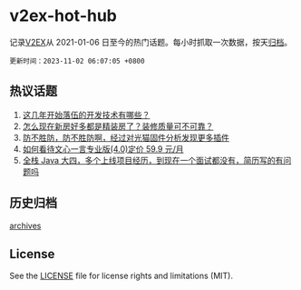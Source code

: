 # v2ex-hot-hub

 记录[V2EX](https://www.v2ex.com/)从 2021-01-06 日至今的热门话题。每小时抓取一次数据，按天[归档](archives)。

`更新时间：2023-11-02 06:07:05 +0800`

## 热议话题

1. [这几年开始落伍的开发技术有哪些？](https://www.v2ex.com/t/987300)
1. [怎么现在新房好多都是精装房了？装修质量可不可靠？](https://www.v2ex.com/t/987299)
1. [防不胜防，防不胜防啊，经过对光猫固件分析发现更多插件](https://www.v2ex.com/t/987392)
1. [如何看待文心一言专业版(4.0)定价 59.9 元/月](https://www.v2ex.com/t/987341)
1. [全栈 Java 大四，多个上线项目经历，到现在一个面试都没有，简历写的有问题吗](https://www.v2ex.com/t/987463)

## 历史归档

[archives](archives)

## License

See the [LICENSE](LICENSE) file for license rights and limitations (MIT).
